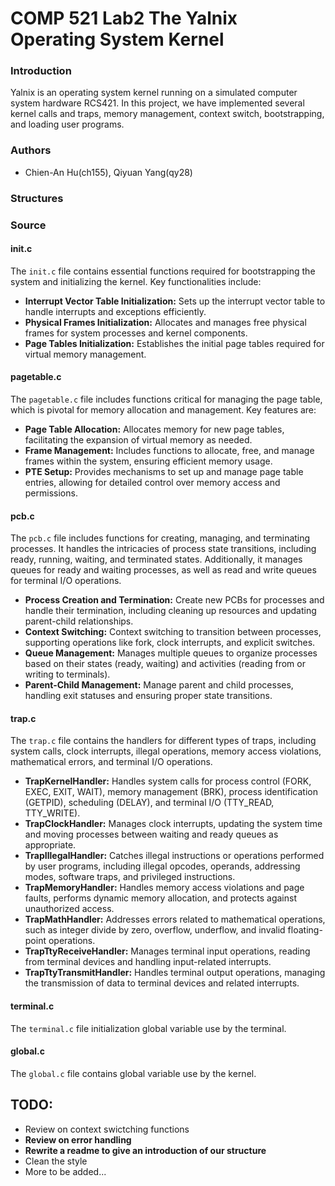 # COMP 521 Lab2  The Yalnix Operating System Kernel

### Introduction

Yalnix is an operating system kernel running on a simulated computer system hardware RCS421. In this project, we have implemented several kernel calls and traps, memory management, context switch, bootstrapping, and loading user programs.

### Authors

* Chien-An Hu(ch155), Qiyuan Yang(qy28)

### Structures

### Source
#### init.c 
The `init.c` file contains essential functions required for bootstrapping the system and initializing the kernel. Key functionalities include:

- **Interrupt Vector Table Initialization:** Sets up the interrupt vector table to handle interrupts and exceptions efficiently.
- **Physical Frames Initialization:** Allocates and manages free physical frames for system processes and kernel components.
- **Page Tables Initialization:** Establishes the initial page tables required for virtual memory management.
  
#### pagetable.c 
The `pagetable.c` file includes functions critical for managing the page table, which is pivotal for memory allocation and management. Key features are:

- **Page Table Allocation:** Allocates memory for new page tables, facilitating the expansion of virtual memory as needed.
- **Frame Management:** Includes functions to allocate, free, and manage frames within the system, ensuring efficient memory usage.
- **PTE Setup:** Provides mechanisms to set up and manage page table entries, allowing for detailed control over memory access and permissions.

#### pcb.c
The `pcb.c` file includes functions for creating, managing, and terminating processes. It handles the intricacies of process state transitions, including ready, running, waiting, and terminated states. Additionally, it manages queues for ready and waiting processes, as well as read and write queues for terminal I/O operations.

- **Process Creation and Termination:** Create new PCBs for processes and handle their termination, including cleaning up resources and updating parent-child relationships.
- **Context Switching:** Context switching to transition between processes, supporting operations like fork, clock interrupts, and explicit switches.
- **Queue Management:** Manages multiple queues to organize processes based on their states (ready, waiting) and activities (reading from or writing to terminals).
- **Parent-Child Management:** Manage parent and child processes, handling exit statuses and ensuring proper state transitions.

#### trap.c
The `trap.c` file contains the handlers for different types of traps, including system calls, clock interrupts, illegal operations, memory access violations, mathematical errors, and terminal I/O operations.

- **TrapKernelHandler:** Handles system calls for process control (FORK, EXEC, EXIT, WAIT), memory management (BRK), process identification (GETPID), scheduling (DELAY), and terminal I/O (TTY_READ, TTY_WRITE).
- **TrapClockHandler:** Manages clock interrupts, updating the system time and moving processes between waiting and ready queues as appropriate.
- **TrapIllegalHandler:** Catches illegal instructions or operations performed by user programs, including illegal opcodes, operands, addressing modes, software traps, and privileged instructions.
- **TrapMemoryHandler:** Handles memory access violations and page faults, performs dynamic memory allocation, and protects against unauthorized access.
- **TrapMathHandler:** Addresses errors related to mathematical operations, such as integer divide by zero, overflow, underflow, and invalid floating-point operations.
- **TrapTtyReceiveHandler:** Manages terminal input operations, reading from terminal devices and handling input-related interrupts.
- **TrapTtyTransmitHandler:** Handles terminal output operations, managing the transmission of data to terminal devices and related interrupts.

#### terminal.c
The `terminal.c` file initialization global variable use by the terminal.

#### global.c
The `global.c` file contains global variable use by the kernel.

## TODO:
- Review on context swictching functions
- **Review on error handling**
- **Rewrite a readme to give an introduction of our structure**
- Clean the style
- More to be added...

